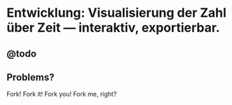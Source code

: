 # Entwicklung: Visualisierung der Zahl über Zeit — interaktiv, exportierbar.

## @todo

## Problems?

Fork! Fork it! Fork you! Fork me, right?
